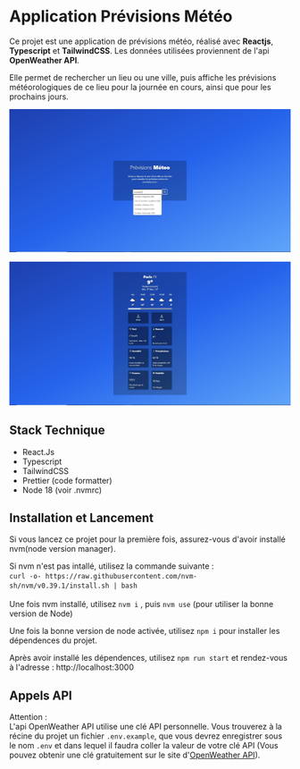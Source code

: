 # Application Prévisions Météo

Ce projet est une application de prévisions météo, réalisé avec **Reactjs**, **Typescript** et **TailwindCSS**. Les données utilisées proviennent de l'api **OpenWeather API**.

Elle permet de rechercher un lieu ou une ville, puis affiche les prévisions météorologiques de ce lieu pour la journée en cours, ainsi que pour les prochains jours.

![Screenshot de la page d'accueil de l'application](/public/Home_Screenshot2.JPG "Page d'accueil et Recherche")

![Screenshot de la Prévisions Méteo](/public/Forecast_Screenshot.JPG 'Page de Prévisions Méteo')

## Stack Technique

- React.Js
- Typescript
- TailwindCSS
- Prettier (code formatter)
- Node 18 (voir .nvmrc)

## Installation et Lancement

Si vous lancez ce projet pour la première fois, assurez-vous d'avoir installé nvm(node version manager).

Si nvm n'est pas intallé, utilisez la commande suivante :<br>
`curl -o- https://raw.githubusercontent.com/nvm-sh/nvm/v0.39.1/install.sh | bash` <br>
<br>
Une fois nvm installé, utilisez `nvm i` , puis `nvm use` (pour utiliser la bonne version de Node)

Une fois la bonne version de node activée, utilisez `npm i` pour installer les dépendences du projet.

Après avoir installé les dépendences, utilisez `npm run start` et rendez-vous à l'adresse : http://localhost:3000

## Appels API

Attention :<br>
L'api OpenWeather API utilise une clé API personnelle. Vous trouverez à la récine du projet un fichier `.env.example`, que vous devrez enregistrer sous le nom `.env` et dans lequel il faudra coller la valeur de votre clé API (Vous pouvez obtenir une clé gratuitement sur le site d'[OpenWeather API](https://openweathermap.org/api)).
